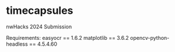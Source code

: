 # timecapsules
nwHacks 2024 Submission 

Requirements:
easyocr == 1.6.2
matplotlib == 3.6.2
opencv-python-headless == 4.5.4.60

